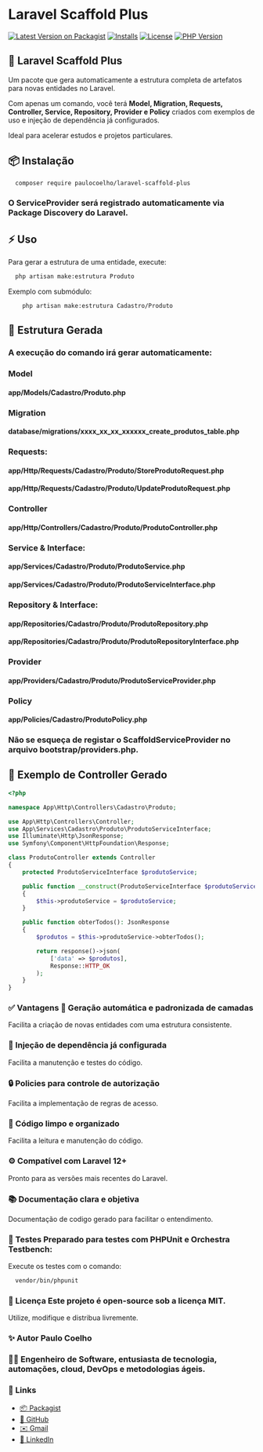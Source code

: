# Laravel Scaffold Plus

[![Latest Version on Packagist](https://img.shields.io/packagist/v/paulocoelho/laravel-scaffold-plus.svg?style=flat-square)](https://packagist.org/packages/paulocoelho/laravel-scaffold-plus)
[![Installs](https://img.shields.io/packagist/dt/paulocoelho/laravel-scaffold-plus.svg?style=flat-square)](https://packagist.org/packages/paulocoelho/laravel-scaffold-plus/stats)
[![License](https://img.shields.io/github/license/paulocoelho/laravel-scaffold-plus.svg?style=flat-square)](MIT)
[![PHP Version](https://img.shields.io/packagist/php-v/paulocoelho/laravel-scaffold-plus.svg?style=flat-square)](https://packagist.org/packages/paulocoelho/laravel-scaffold-plus)

## 🚀 Laravel Scaffold Plus

Um pacote que gera automaticamente a estrutura completa de artefatos para novas entidades no Laravel.

Com apenas um comando, você terá **Model, Migration, Requests, Controller, Service, Repository, Provider e Policy**
criados com exemplos de uso e injeção de dependência já configurados.

Ideal para acelerar estudos e projetos particulares.

## 📦 Instalação

```bash
  composer require paulocoelho/laravel-scaffold-plus
```

### O ServiceProvider será registrado automaticamente via Package Discovery do Laravel.

## ⚡ Uso

Para gerar a estrutura de uma entidade, execute:

```bash
  php artisan make:estrutura Produto
```

Exemplo com submódulo:

```bash
    php artisan make:estrutura Cadastro/Produto
```

## 🧱 Estrutura Gerada

### A execução do comando irá gerar automaticamente:

### Model

#### app/Models/Cadastro/Produto.php

### Migration

#### database/migrations/xxxx_xx_xx_xxxxxx_create_produtos_table.php

### Requests:

#### app/Http/Requests/Cadastro/Produto/StoreProdutoRequest.php

#### app/Http/Requests/Cadastro/Produto/UpdateProdutoRequest.php

### Controller

#### app/Http/Controllers/Cadastro/Produto/ProdutoController.php

### Service & Interface:

#### app/Services/Cadastro/Produto/ProdutoService.php

#### app/Services/Cadastro/Produto/ProdutoServiceInterface.php

### Repository & Interface:

#### app/Repositories/Cadastro/Produto/ProdutoRepository.php

#### app/Repositories/Cadastro/Produto/ProdutoRepositoryInterface.php

### Provider

#### app/Providers/Cadastro/Produto/ProdutoServiceProvider.php

### Policy

#### app/Policies/Cadastro/ProdutoPolicy.php

### Não se esqueça de registar o ScaffoldServiceProvider no arquivo bootstrap/providers.php.

## 📂 Exemplo de Controller Gerado

```php
<?php

namespace App\Http\Controllers\Cadastro\Produto;

use App\Http\Controllers\Controller;
use App\Services\Cadastro\Produto\ProdutoServiceInterface;
use Illuminate\Http\JsonResponse;
use Symfony\Component\HttpFoundation\Response;

class ProdutoController extends Controller
{
    protected ProdutoServiceInterface $produtoService;

    public function __construct(ProdutoServiceInterface $produtoService)
    {
        $this->produtoService = $produtoService;
    }

    public function obterTodos(): JsonResponse
    {
        $produtos = $this->produtoService->obterTodos();

        return response()->json(
            ['data' => $produtos],
            Response::HTTP_OK
        );
    }
}
```

### ✅ Vantagens 🚀 Geração automática e padronizada de camadas

Facilita a criação de novas entidades com uma estrutura consistente.

### 🔄 Injeção de dependência já configurada

Facilita a manutenção e testes do código.

### 🔒 Policies para controle de autorização

Facilita a implementação de regras de acesso.

### 🧹 Código limpo e organizado

Facilita a leitura e manutenção do código.

### ⚙️ Compatível com Laravel 12+

Pronto para as versões mais recentes do Laravel.

### 📚 Documentação clara e objetiva

Documentação de codigo gerado para facilitar o entendimento.

### 🧪 Testes Preparado para testes com PHPUnit e Orchestra Testbench:

Execute os testes com o comando:

```bash 
  vendor/bin/phpunit
```

### 📜 Licença Este projeto é open-source sob a licença MIT.

Utilize, modifique e distribua livremente.

### ✨ Autor Paulo Coelho

### 👨‍💻 Engenheiro de Software, entusiasta de tecnologia, automações, cloud, DevOps e metodologias ágeis.

### 🔗 Links

- [📦 Packagist](https://packagist.org/packages/paulocoelho/laravel-scaffold-plus)
- [🐙 GitHub](https://github.com/dev-paulocoelho-admin/laravel-scaffold-plus)
- [✉️ Gmail](mailto:paulomedinabr01@gmail.com)
- [💼 LinkedIn](https://www.linkedin.com/in/paulohcoelho/)